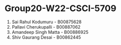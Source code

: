 # Group20-W22-CSCI-5709

1. Sai Rahul Kodumuru - B00875628
2. Pallavi Cherukupalli - B00887062
3. Amandeep Singh Matta - B00886925
4. Shiv Gaurang Desai - B00862445